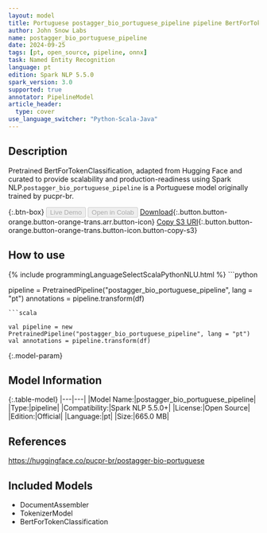 ```yaml
---
layout: model
title: Portuguese postagger_bio_portuguese_pipeline pipeline BertForTokenClassification from pucpr-br
author: John Snow Labs
name: postagger_bio_portuguese_pipeline
date: 2024-09-25
tags: [pt, open_source, pipeline, onnx]
task: Named Entity Recognition
language: pt
edition: Spark NLP 5.5.0
spark_version: 3.0
supported: true
annotator: PipelineModel
article_header:
  type: cover
use_language_switcher: "Python-Scala-Java"
---
```


## Description

Pretrained BertForTokenClassification, adapted from Hugging Face and curated to provide scalability and production-readiness using Spark NLP.`postagger_bio_portuguese_pipeline` is a Portuguese model originally trained by pucpr-br.

{:.btn-box}
<button class="button button-orange" disabled>Live Demo</button>
<button class="button button-orange" disabled>Open in Colab</button>
[Download](https://s3.amazonaws.com/auxdata.johnsnowlabs.com/public/models/postagger_bio_portuguese_pipeline_pt_5.5.0_3.0_1727259109089.zip){:.button.button-orange.button-orange-trans.arr.button-icon}
[Copy S3 URI](s3://auxdata.johnsnowlabs.com/public/models/postagger_bio_portuguese_pipeline_pt_5.5.0_3.0_1727259109089.zip){:.button.button-orange.button-orange-trans.button-icon.button-copy-s3}

## How to use



<div class="tabs-box" markdown="1">
{% include programmingLanguageSelectScalaPythonNLU.html %}
```python

pipeline = PretrainedPipeline("postagger_bio_portuguese_pipeline", lang = "pt")
annotations =  pipeline.transform(df)   

```
```scala

val pipeline = new PretrainedPipeline("postagger_bio_portuguese_pipeline", lang = "pt")
val annotations = pipeline.transform(df)

```
</div>

{:.model-param}
## Model Information

{:.table-model}
|---|---|
|Model Name:|postagger_bio_portuguese_pipeline|
|Type:|pipeline|
|Compatibility:|Spark NLP 5.5.0+|
|License:|Open Source|
|Edition:|Official|
|Language:|pt|
|Size:|665.0 MB|

## References

https://huggingface.co/pucpr-br/postagger-bio-portuguese

## Included Models

- DocumentAssembler
- TokenizerModel
- BertForTokenClassification